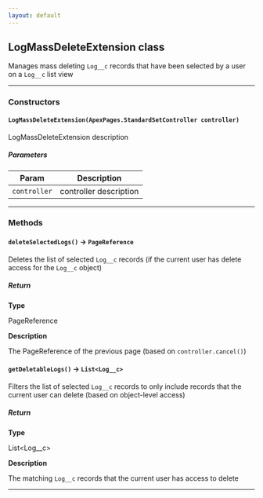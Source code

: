 ```yaml
---
layout: default
---
```

## LogMassDeleteExtension class

Manages mass deleting `Log__c` records that have been selected by a user on a `Log__c` list view

---
### Constructors
#### `LogMassDeleteExtension(ApexPages.StandardSetController controller)`

LogMassDeleteExtension description
##### Parameters
|Param|Description|
|-----|-----------|
|`controller` |  controller description |

---
### Methods
#### `deleteSelectedLogs()` → `PageReference`

Deletes the list of selected `Log__c` records (if the current user has delete access for the `Log__c` object)

##### Return

**Type**

PageReference

**Description**

The PageReference of the previous page (based on `controller.cancel()`)

#### `getDeletableLogs()` → `List<Log__c>`

Filters the list of selected `Log__c` records to only include records that the current user can delete (based on object-level access)

##### Return

**Type**

List<Log__c>

**Description**

The matching `Log__c` records that the current user has access to delete

---
